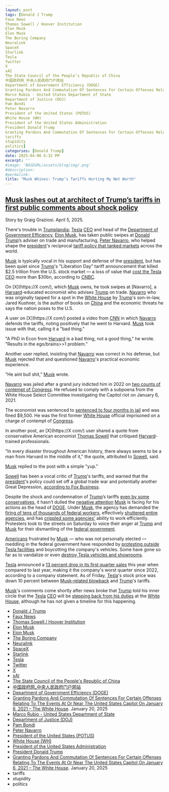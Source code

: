 ```yaml
---
layout: post
tags: [Donald J Trump
Faux News
Thomas Sowell / Hoover Institution
Elon Musk
Elon Musk
The Boring Company
Neuralink
SpaceX
Starlink
Tesla
Twitter
X
xAI
The State Council of the People’s Republic of China
中国政府网_中央人民政府门户网站
Department of Government Efficiency (DOGE)
Granting Pardons And Commutation Of Sentences For Certain Offenses Relating To The Events At Or Near The United States Capitol On January 6, 2021 – The White House. January 20, 2025
Marco Rubio - United States Department of State
Department of Justice (DOJ)
Pam Bondi
Peter Navarro
President of the United States (POTUS)
White House (WH)
President of the United States Administration
President Donald Trump
Granting Pardons And Commutation Of Sentences For Certain Offenses Relating To The Events At Or Near The United States Capitol On January 6, 2021 – The White House. January 20, 2025
tariffs
stupidity
politics]
categories: [Donald Trump]
date: 2025-04-06 6:32 PM
excerpt: ''
#image: 'BASEURL/assets/blog/img/.png'
#description:
#permalink:
title: "Musk Whines: Trump’s Tariffs Hurting My Net Worth"
---
```



## [Musk lashes out at architect of Trump’s tariffs in first public comments about shock policy](https://www.independent.co.uk/news/world/americas/us-politics/musk-lashes-out-trump-tariffs-b2728143.html)

Story by Graig Graziosi. April 5, 2025.

There's trouble in [Trumplandia](https://www.maralagoclub.com/); [Tesla](https://www.tesla.com/) [CEO](https://ir.tesla.com/corporate/elon-musk)
 and head of the [Department of Government Efficiency](https://www.independent.co.uk/news/world/americas/us-politics/layoff-numbers-doge-firings-b2726795.html), [Elon Musk](https://ir.tesla.com/corporate/elon-musk), has taken public swipes at [Donald Trump](https://www.donaldjtrump.com/)’s adviser on trade and manufacturing, [Peter Navarro](https://www.linkedin.com/in/peter-navarro-93167122/), who helped shape the [president](https://www.whitehouse.gov/)'s reciprocal [tariff policy that tanked markets](https://www.independent.co.uk/business/trump-tariffs-us-stock-markets-shares-apple-b2727269.html) across the world.

[Musk](https://ir.tesla.com/corporate/elon-musk) is typically vocal in his support and defense of the [president](https://www.whitehouse.gov/), but has been quiet since [Trump](https://www.donaldjtrump.com/)'s "Liberation Day" tariff announcement that killed $2.5 trillion from the U.S. stock market — a loss of value that [cost the Tesla CEO](https://www.independent.co.uk/news/business/billionaires-stocks-markets-fall-trump-tariffs-b2727428.html) more than $30bn, according to [CNBC](http://go.redirectingat.com/?id=44681X1458326&url=https%3A%2F%2Fwww.cnbc.com%2F2025%2F04%2F05%2Ftrump-tariffs-zuckerberg-bezos-musk-lose-billions-on-market-meltdown.html&sref=/news/world/americas/us-politics/musk-lashes-out-trump-tariffs-b2728143.html).

On [X](https://X com/), which [Musk](https://ir.tesla.com/corporate/elon-musk) owns, he took swipes at [Navarro], a [Harvard](https://www.harvard.edu/)-educated economist who advises [Trump](https://www.donaldjtrump.com/) on trade. [Navarro](https://www.linkedin.com/in/peter-navarro-93167122/) who was originally tapped for a spot in the [White House](https://www.whitehouse.gov/) by [Trump](https://www.donaldjtrump.com/)'s son-in-law, Jared Kushner, is the author of books on [China](https://www.gov.cn/) and the economic threats he says the nation poses to the U.S.

A user on [X](https://X com/) posted a video from [CNN](https://www.cnn.com/) in which [Navarro](https://www.linkedin.com/in/peter-navarro-93167122/) defends the tariffs, noting positively that he went to Harvard. [Musk](https://ir.tesla.com/corporate/elon-musk) took issue with that, calling it a "bad thing."

"A PhD in Econ from [Harvard](https://www.harvard.edu/) is a bad thing, not a good thing," he wrote. "Results in the ego/brains>>1 problem."

Another user replied, insisting that [Navarro](https://www.linkedin.com/in/peter-navarro-93167122/) was correct in his defense, but [Musk](https://ir.tesla.com/corporate/elon-musk) rejected that and questioned [Navarro](https://www.linkedin.com/in/peter-navarro-93167122/)'s practical economic experience.

"He aint bull shit," [Musk](https://ir.tesla.com/corporate/elon-musk) wrote.

[Navarro](https://www.linkedin.com/in/peter-navarro-93167122/) was jailed after a grand jury indicted him in 2022 on [two counts of contempt of Congress](https://www.independent.co.uk/news/world/americas/us-politics/trump-news-today-advisor-arrested-jan-6-b2093934.html). He refused to comply with a subpoena from the White House Select Committee investigating the Capitol riot on January 6, 2021.

The economist was sentenced to [sentenced to four months in jail](https://www.independent.co.uk/news/world/americas/us-politics/navarro-sentencing-trump-aide-contempt-b2484926.html) and was fined \$9,500. He was the first former [White House](https://www.whitehouse.gov/) official imprisoned on a charge of contempt of [Congress](https://www.congress.gov/).

In another post, an [X](https://X com/) user shared a quote from conservative American economist [Thomas Sowell](https://www.hoover.org/profiles/thomas-sowell) that critiqued [Harvard](https://www.harvard.edu/)-trained professionals.

"In every disaster throughout American history, there always seems to be a man from Harvard in the middle of it," the quote, attributed to [Sowell](https://www.hoover.org/profiles/thomas-sowell), said.

[Musk](https://ir.tesla.com/corporate/elon-musk) replied to the post with a simple "yup."

[Sowell](https://www.hoover.org/profiles/thomas-sowell) has been a vocal critic of [Trump](https://www.donaldjtrump.com/)'s tariffs, and warned that the [president](https://www.whitehouse.gov/)'s policy could set off a global trade war and potentially another Great Depression, [according to Fox Business](https://www.foxbusiness.com/politics/legendary-economist-says-trumps-tariffs-could-replay-devastating-history).

Despite the shock and condemnation of [Trump](https://www.donaldjtrump.com/)’s tariffs [even by some conservatives](https://www.independent.co.uk/news/world/americas/us-politics/ben-shapiro-slams-trump-tariffs-video-b2728112.html), it hasn’t dulled the [negative attention](https://www.independent.co.uk/news/world/americas/us-politics/trump-musk-hands-off-protests-b2728130.html) [Musk](https://ir.tesla.com/corporate/elon-musk) is facing for his actions as the head of [DOGE](https://www.doge.gov/). Under [Musk](https://ir.tesla.com/corporate/elon-musk), the agency has demanded the [firing of tens of thousands of federal workers](https://www.independent.co.uk/news/world/americas/us-politics/social-security-doge-layoff-musk-b2727707.html), effectively [shuttered entire agencies](https://www.independent.co.uk/news/usaid-elon-musk-doge-lawyers-maryland-b2717509.html), and has [crippled some agencies'](https://www.independent.co.uk/news/world/americas/doge-cuts-musk-weather-reports-b2708817.html) ability to work efficiently. Protesters took to the streets on Saturday to voice their anger at [Trump](https://www.donaldjtrump.com/) and [Musk](https://ir.tesla.com/corporate/elon-musk) for their dismantling of the [federal government](https://www.usa.gov/).

[Americans](https://www.usa.gov) frustrated by [Musk](https://ir.tesla.com/corporate/elon-musk) — who was not personally elected — meddling in the federal government have responded by [protesting outside Tesla facilities](https://www.independent.co.uk/news/business/comment/elon-musk-tesla-protests-sales-slump-trump-b2725949.html) and boycotting the company's vehicles. Some have gone so far as to vandalize or even [destroy Tesla vehicles and showrooms](https://www.independent.co.uk/news/world/americas/elon-musk-donald-trump-tesla-pam-bondi-seattle-b2717655.html).

[Tesla](https://www.tesla.com/) announced a [13 percent drop in its first quarter sales](https://ir.tesla.com/press-release/tesla-first-quarter-2025-production-deliveries-and-deployments) this year when compared to last year, making it the company's worst quarter since 2022, according to a company statement. As of Friday, [Tesla](https://www.tesla.com/)'s stock price was down 10 percent between [Musk-related blowback](https://www.independent.co.uk/voices/tesla-share-price-stock-elon-musk-donald-trump-b2721279.html) and [Trump](https://www.donaldjtrump.com/)'s tariffs.

[Musk](https://ir.tesla.com/corporate/elon-musk)'s comments come shortly after news broke that [Trump](https://www.donaldjtrump.com/) told his inner circle that the [Tesla](https://www.tesla.com/) [CEO](https://ir.tesla.com/corporate/elon-musk) will be [stepping back from his duties](https://www.independent.co.uk/news/world/americas/us-politics/trump-musk-role-doge-end-b2725182.html) at the [White House](https://www.whitehouse.gov/), although he has not given a timeline for this happening.

- [Donald J Trump](https://www.donaldjtrump.com/)
- [Faux News](https://www.foxnews.com/)
- [Thomas Sowell / Hoover Institution](https://www.hoover.org/profiles/thomas-sowell)
- [Elon Musk](https://ir.tesla.com/corporate/elon-musk)
- [Elon Musk](https://x.com/elonmusk/)
- [The Boring Company](https://www.boringcompany.com/)
- [Neuralink](https://neuralink.com/)
- [SpaceX](https://www.spacex.com/)
- [Starlink](https://www.starlink.com/)
- [Tesla](https://www.tesla.com/)
- [Twitter](https://twitter.com/)
- [ X ](https://x.com/)
- [xAI](https://x.ai/)
- [The State Council of the People's Republic of China](https://english.www.gov.cn/)
- [中国政府网_中央人民政府门户网站](https://www.gov.cn/)
- [Department of Government Efficiency (DOGE)](https://www.doge.gov/)
- [Granting Pardons And Commutation Of Sentences For Certain Offenses Relating To The Events At Or Near The United States Capitol On January 6, 2021 – The White House](https://www.whitehouse.gov/presidential-actions/2025/01/granting-pardons-and-commutation-of-sentences-for-certain-offenses-relating-to-the-events-at-or-near-the-united-states-capitol-on-january-6-2021/). January 20, 2025
- [Marco Rubio - United States Department of State](https://www.state.gov/biographies/marco-rubio/)
- [Department of Justice (DOJ)](https://www.justice.gov/)
- [Pam Bondi](https://www.justice.gov/ag/staff-profile/meet-attorney-general)
- [Peter Navarro](https://www.linkedin.com/in/peter-navarro-93167122/)
- [President of the United States (POTUS)](https://www.whitehouse.gov/)
- [White House (WH)](https://www.whitehouse.gov/)
- [President of the United States Administration](https://www.whitehouse.gov/administration/)
- [President Donald Trump](https://www.whitehouse.gov/administration/donald-j-trump/)
- [Granting Pardons And Commutation Of Sentences For Certain Offenses Relating To The Events At Or Near The United States Capitol On January 6, 2021 – The White House](https://www.whitehouse.gov/presidential-actions/2025/01/granting-pardons-and-commutation-of-sentences-for-certain-offenses-relating-to-the-events-at-or-near-the-united-states-capitol-on-january-6-2021/). January 20, 2025
- tariffs 
- stupidity
- politics 
